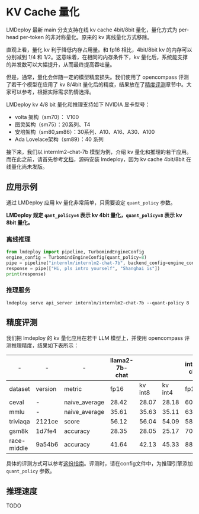 # KV Cache 量化

LMDeploy 最新 main 分支支持在线 kv cache 4bit/8bit 量化，量化方式为 per-head per-token 的非对称量化。原来的 kv 离线量化方式移除。

直观上看，量化 kv 利于降低内存占用量。和 fp16 相比，4bit/8bit kv 的内存可以分别减到 1/4 和 1/2。这意味着，在相同的内存条件下，kv 量化后，系统能支撑的并发数可以大幅提升，从而最终提高吞吐量。

但是，通常，量化会伴随一定的模型精度损失。我们使用了 opencompass 评测了若干个模型在应用了 kv 8/4bit 量化后的精度，结果放在了[精度评测](#精度评测)章节中。大家可以参考，根据实际需求酌情选择。

LMDeploy kv 4/8 bit 量化和推理支持如下 NVIDIA 显卡型号：

- volta 架构（sm70）： V100
- 图灵架构（sm75）：20系列、T4
- 安培架构（sm80,sm86）：30系列、A10、A16、A30、A100
- Ada Lovelace架构（sm89）：40 系列

接下来，我们以 internlm2-chat-7b 模型为例，介绍 kv 量化和推理的若干应用。而在此之前，请首先参考[文档](https://lmdeploy.readthedocs.io/en/latest/build.html)，源码安装 lmdeploy，因为 kv cache 4bit/8bit 在线量化尚未发版。

## 应用示例

通过 LMDeploy 应用 kv 量化非常简单，只需要设定 `quant_policy` 参数。

**LMDeploy 规定 `qant_policy=4` 表示 kv 4bit 量化，`quant_policy=8` 表示 kv 8bit 量化。**

### 离线推理

```python
from lmdeploy import pipeline, TurbomindEngineConfig
engine_config = TurbomindEngineConfig(quant_policy=8)
pipe = pipeline("internlm/internlm2-chat-7b", backend_config=engine_config)
response = pipe(["Hi, pls intro yourself", "Shanghai is"])
print(response)
```

### 推理服务

```shell
lmdeploy serve api_server internlm/internlm2-chat-7b --quant-policy 8
```

## 精度评测

我们把 lmdeploy 的 kv 量化应用在若干 LLM 模型上，并使用 opencompass 评测推理精度，结果如下表所示：

| -           | -       | -             | llama2-7b-chat |         |         | internlm2-chat-7b |         |         | qwen-chat-7b |         |         |
| ----------- | ------- | ------------- | -------------- | ------- | ------- | ----------------- | ------- | ------- | ------------ | ------- | ------- |
| dataset     | version | metric        | fp16           | kv int8 | kv int4 | fp16              | kv int8 | kv int4 | bf16         | kv int8 | kv int4 |
| ceval       | -       | naive_average | 28.42          | 28.07   | 28.18   | 60.45             | 60.48   | 58.91   | 59.32        | 59.59   | 59.42   |
| mmlu        | -       | naive_average | 35.61          | 35.63   | 35.11   | 63.92             | 63.78   | 63.29   | 57.27        | 57.39   | 56.07   |
| triviaqa    | 2121ce  | score         | 56.12          | 56.04   | 54.09   | 58.76             | 58.67   | 58.32   | 54.42        | 54.27   | 54.46   |
| gsm8k       | 1d7fe4  | accuracy      | 28.35          | 28.05   | 25.17   | 70.58             | 70.36   | 66.34   | 53.53        | 52.69   | 53.07   |
| race-middle | 9a54b6  | accuracy      | 41.64          | 42.13   | 45.33   | 88.93             | 88.79   | 88.86   | 83.7         | 83.57   | 82.94   |

具体的评测方式可以参考[这份指南](../benchmark/evaluate_with_opencompass.md)。评测时，请在config文件中，为推理引擎添加 `quant_policy` 参数。

## 推理速度

TODO
